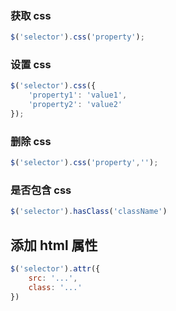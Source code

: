 ### 获取 css
```js
$('selector').css('property');
```
### 设置 css
```js
$('selector').css({ 
	'property1': 'value1',
	'property2': 'value2' 
});
```
### 删除 css
```js
$('selector').css('property','');
```
### 是否包含 css
```js
$('selector').hasClass('className')
```
## 添加 html 属性
```js
$('selector').attr({
	src: '...',
	class: '...'
})
```